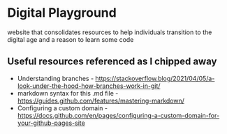 # Digital Playground
website that consolidates resources to help individuals transition to the digital age and a reason to learn some code

## Useful resources referenced as I chipped away
* Understanding branches - https://stackoverflow.blog/2021/04/05/a-look-under-the-hood-how-branches-work-in-git/
* markdown syntax for this .md file - https://guides.github.com/features/mastering-markdown/
* Configuring a custom domain - https://docs.github.com/en/pages/configuring-a-custom-domain-for-your-github-pages-site
